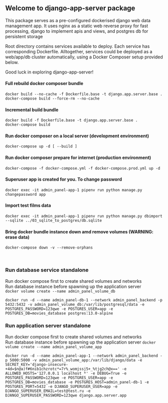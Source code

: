 ## Welcome to django-app-server package

This package serves as a pre-configured dockerised django web data management app.
It uses nginx as a static web reverse proxy for fast processing,
django to implement apis and views, and postgres db for persistent storage
 
Root directory contains services available to deploy.
Each service has corresponding Dockerfile.
Alltogether, services could be deployed as a web/app/db cluster automatically, using a Docker Composer setup provided below.

Good luck in exploring django-app-server!  

#### Full rebuild docker composer bundle
`docker build --no-cache -f Dockerfile.base -t django.app.server.base .`  
`docker-compose build --force-rm --no-cache`

#### Incremental build bundle
`docker build -f Dockerfile.base -t django.app.server.base .`  
`docker-compose build`

#### Run docker composer on a local server (development environment)
`docker-compose up -d [ --build ]`

#### Run docker composer prepare for internet (production environment)
`docker-compose -f docker-compose.yml -f docker-compose.prod.yml up -d`

#### Superuser app is created for you. To change password
`docker exec -it admin_panel-app-1 pipenv run python manage.py changepassword app`

#### Import test films data
`docker exec -it admin_panel-app-1 pipenv run python manage.py dbimport --sqlite ../03_sqlite_to_postgres/db.sqlite`

#### Bring docker bundle instance down amd remove volumes (WARNING: erase data)
`docker-compose down -v --remove-orphans`

<br/>

### Run database service standalone
Run docker compose first to create shared volumes and networks  
Run database instance before spawning up the application server  
`docker volume create --name admin_panel_volume_db`

`docker run -d --name admin_panel-db-1 --network admin_panel_backend -p 5432:5432
  -v admin_panel_volume_db:/var/lib/postgresql/data
  -e POSTGRES_PASSWORD=123qwe
  -e POSTGRES_USER=app
  -e POSTGRES_DB=movies_database
  postgres:13.0-alpine`

### Run application server standalone
Run docker compose first to create shared volumes and networks  
Run database instance before spawning up the application server
`docker volume create --name admin_panel_volume_app`

`docker run -d --name admin_panel-app-1 --network admin_panel_backend -p 5000:5000
  -v admin_panel_volume_app:/var/lib/django/data
  -e SECRET_KEY='django-insecure-+4d=$n@a)f#6nib1chzrotc*=7r%_womjssj5+_%tjg2ch@x=='
  -e ALLOWED_HOSTS='127.0.0.1 localhost *'
  -e DEBUG=True
  -e POSTGRES_PASSWORD=123qwe
  -e POSTGRES_USER=app
  -e POSTGRES_DB=movies_database
  -e POSTGRES_HOST=admin_panel-db-1
  -e POSTGRES_PORT=5432
  -e DJANGO_SUPERUSER_USER=app
  -e DJANGO_SUPERUSER_EMAIL=test@test.ru
  -e DJANGO_SUPERUSER_PASSWORD=123qwe
  django.app.server.app`

